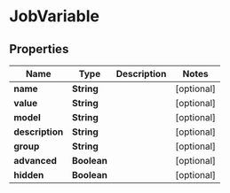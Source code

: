 

# JobVariable


## Properties

| Name | Type | Description | Notes |
|------------ | ------------- | ------------- | -------------|
|**name** | **String** |  |  [optional] |
|**value** | **String** |  |  [optional] |
|**model** | **String** |  |  [optional] |
|**description** | **String** |  |  [optional] |
|**group** | **String** |  |  [optional] |
|**advanced** | **Boolean** |  |  [optional] |
|**hidden** | **Boolean** |  |  [optional] |



